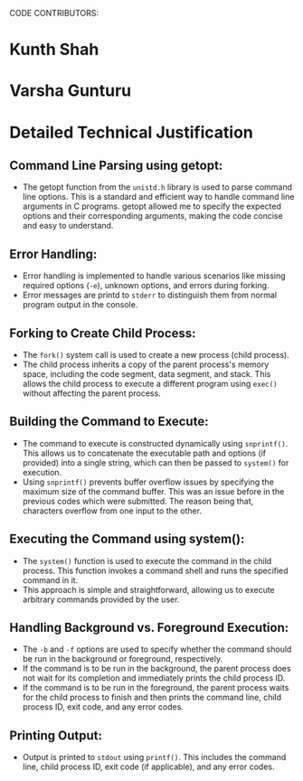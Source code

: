 CODE CONTRIBUTORS: 
# Kunth Shah 
# Varsha Gunturu 

# Detailed Technical Justification

## Command Line Parsing using getopt:
- The getopt function from the `unistd.h` library is used to parse command line options. This is a standard and efficient way to handle command line arguments in C programs. getopt allowed me to specify the expected options and their corresponding arguments, making the code concise and easy to understand.

## Error Handling:
- Error handling is implemented to handle various scenarios like missing required options (`-e`), unknown options, and errors during forking.
- Error messages are printd to `stderr` to distinguish them from normal program output in the console. 

## Forking to Create Child Process:
- The `fork()` system call is used to create a new process (child process). 
- The child process inherits a copy of the parent process's memory space, including the code segment, data segment, and stack. This allows the child process to execute a different program using `exec()` without affecting the parent process.

## Building the Command to Execute:
- The command to execute is constructed dynamically using `snprintf()`. This allows us to concatenate the executable path and options (if provided) into a single string, which can then be passed to `system()` for execution.
- Using `snprintf()` prevents buffer overflow issues by specifying the maximum size of the command buffer. This was an issue before in the previous codes which were submitted. The reason being that, characters overflow from one input to the other. 

## Executing the Command using system():
- The `system()` function is used to execute the command in the child process. This function invokes a command shell and runs the specified command in it.
- This approach is simple and straightforward, allowing us to execute arbitrary commands provided by the user.

## Handling Background vs. Foreground Execution:
- The `-b` and `-f` options are used to specify whether the command should be run in the background or foreground, respectively.
- If the command is to be run in the background, the parent process does not wait for its completion and immediately prints the child process ID.
- If the command is to be run in the foreground, the parent process waits for the child process to finish and then prints the command line, child process ID, exit code, and any error codes.

## Printing Output:
- Output is printed to `stdout` using `printf()`. This includes the command line, child process ID, exit code (if applicable), and any error codes.


